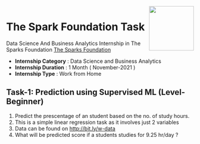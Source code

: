 <img align = right height = 120 width = 120 src = https://www.thesparksfoundationsingapore.org/images/logo_small.png>

# The Spark Foundation Task
Data Science And Business Analytics Internship in The Sparks Foundation [The Sparks Foundation](https://www.thesparksfoundationsingapore.org/)
* **Internship Category** : Data Science and Business Analytics
* **Internship Duration** : 1 Month ( November-2021 )
* **Internship Type** : Work from Home

## Task-1: Prediction using Supervised ML (Level-Beginner)
1. Predict the prescentage of an student based on the no. of study hours.
2. This is a simple linear regression task as it involves just 2 variables
3. Data can be found on http://bit.ly/w-data
4. What will be predicted score if a students studies for 9.25 hr/day ?
